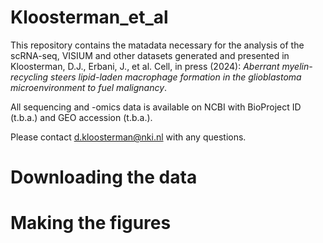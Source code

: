 # Kloosterman_et_al

This repository contains the matadata necessary for the analysis of the scRNA-seq, VISIUM and other datasets generated and presented in Kloosterman, D.J., Erbani, J., et al. Cell, in press (2024): _Aberrant myelin-recycling steers lipid-laden macrophage formation in the glioblastoma microenvironment to fuel malignancy_.

All sequencing and -omics data is available on NCBI with BioProject ID (t.b.a.) and GEO accession (t.b.a.).

Please contact d.kloosterman@nki.nl with any questions.

# Downloading the data

# Making the figures


